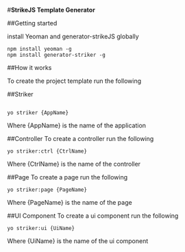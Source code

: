 #__StrikeJS Template Generator__

##Getting started

install Yeoman and generator-strikeJS globally

```
npm install yeoman -g
npm install generator-striker -g
```


##How it works

To create the project template run the following

##Striker
```

yo striker {AppName}

```
Where {AppName} is the name of the application

##Controller
To create a controller run the following 

```
yo striker:ctrl {CtrlName}
```
Where {CtrlName} is the name of the controller

##Page
To create a page run the following 

```
yo striker:page {PageName}
```
Where {PageName} is the name of the page


##UI Component
To create a ui component run the following 

```
yo striker:ui {UiName}
```
Where {UiName} is the name of the ui component

